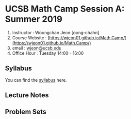 UCSB Math Camp Session A: Summer 2019
============================

1. Instructor     : Woongchan Jeon [oong-chahn] 
2. Course Website : [https://wjeon01.github.io/Math.Camp/](https://wjeon01.github.io/Math.Camp/)
3. email          : wjeon@ucsb.edu
4. Office Hour    : Tuesday 14:00 - 16:00 

## Syllabus

You can find the [syllabus](https://wjeon01.github.io/Math_Camp/MC_Syllabus_19.pdf) here.


## Lecture Notes

## Problem Sets
